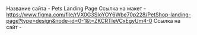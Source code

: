 Название сайта - Pets Landing Page
Ссылка на макет - https://www.figma.com/file/rVX0G3SIoYOY6Wbe70p228/PetShop-landing-page?type=design&node-id=0-1&t=ZKCRTIeVCxEgyUm4-0
Ссылка на сайт - 
